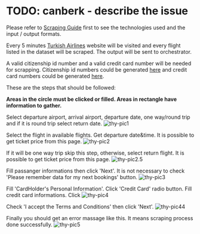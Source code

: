 # TODO: canberk - describe the issue

Please refer to [Scraping Guide](https://github.com/FCanberk/coflight-prep/blob/master/guides/scraping%20guide.md) first to see the technologies used and the input / output formats.

Every 5 minutes [Turkish Airlines](http://www.turkishairlines.com/tr-tr/) website will be visited and every flight listed in the dataset will be scraped. The output will be sent to orchestrator.

A valid citizenship id number and a valid credit card number will be needed for scrapping. Citizenship id numbers could be generated [here](https://www.simlict.com/tcno.html) and credit card numbers could be generated [here](https://names.igopaygo.com/credit-card).

These are the steps that should be followed:

**Areas in the circle must be clicked or filled. Areas in rectangle have information to gather.**

Select departure airport, arrival airport, departure date, one way/round trip and if it is round trip select return date.
![thy-pic1](https://s23.postimg.org/c7nmm85xn/image.png)

Select the flight in available flights. Get departure date&time. It is possible to get ticket price from this page.
![thy-pic2](https://s12.postimg.org/eew04iral/image.png)

If it will be one way trip skip this step, otherwise, select return flight. It is possible to get ticket price from this page.
![thy-pic2.5](https://s12.postimg.org/4gb1i1hv1/a2_5.png)

Fill passanger informations then click 'Next'. It is not necessary to check 'Please remember data for my next bookings' button. 
![thy-pic3](https://s23.postimg.org/u1j4niozv/image.png)

Fill 'CardHolder's Personal Information'. Click 'Credit Card' radio button. Fill credit card informations. Click 
![thy-pic4](https://s21.postimg.org/avkofma2v/image.png)

Check 'I accept the Terms and Conditions' then click 'Next'.
![thy-pic44](https://s21.postimg.org/rxdihpoxz/a4_4.png)

Finally you should get an error massage like this. It means scraping process done successfully.
![thy-pic5](https://s23.postimg.org/6ol3508wb/image.png)

